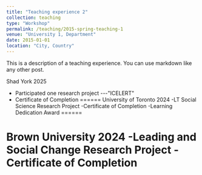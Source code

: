 ```yaml
---
title: "Teaching experience 2"
collection: teaching
type: "Workshop"
permalink: /teaching/2015-spring-teaching-1
venue: "University 1, Department"
date: 2015-01-01
location: "City, Country"
---
```


This is a description of a teaching experience. You can use markdown like any other post.

Shad York 2025
  * Participated one research project ---"ICELERT"
  * Certificate of Completion
======
University of Toronto 2024
  -LT Social Science Research Project 
  -Certificate of Completion
  -Learning Dedication Award
======

Brown University 2024
  -Leading and Social Change Research Project
  -Certificate of Completion
======
